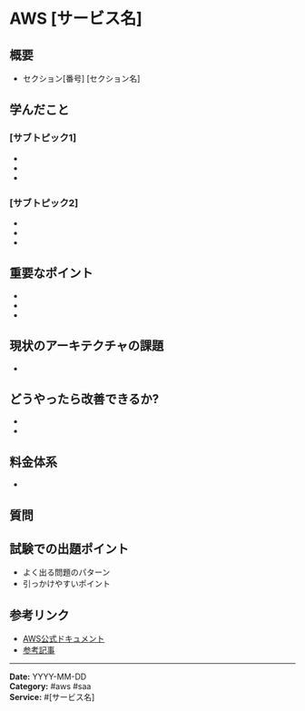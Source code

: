 # AWS [サービス名]

## 概要

- セクション[番号] [セクション名]

## 学んだこと

### [サブトピック1]

- 
- 
- 

### [サブトピック2]

- 
- 
- 

## 重要なポイント

- 
- 
- 

## 現状のアーキテクチャの課題

- 

## どうやったら改善できるか?

- 
- 

## 料金体系

- 

## 質問

## 試験での出題ポイント

- よく出る問題のパターン
- 引っかけやすいポイント

## 参考リンク

- [AWS公式ドキュメント](URL)
- [参考記事](URL)

---
**Date:** YYYY-MM-DD  
**Category:** #aws #saa  
**Service:** #[サービス名]
